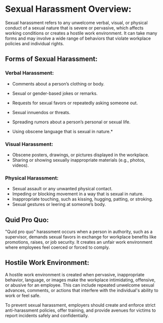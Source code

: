 # Sexual Harassment Overview:

Sexual harassment refers to any unwelcome verbal, visual, or physical conduct of a sexual nature that is severe or pervasive, which affects working conditions or creates a hostile work environment. It can take many forms and may involve a wide range of behaviors that violate workplace policies and individual rights.

## Forms of Sexual Harassment:

### Verbal Harassment:

- Comments about a person’s clothing or body.

- Sexual or gender-based jokes or remarks.
- Requests for sexual favors or repeatedly asking someone out.
- Sexual innuendos or threats.
- Spreading rumors about a person’s personal or sexual life.
- Using obscene language that is sexual in nature.\*

### Visual Harassment:

- Obscene posters, drawings, or pictures displayed in the workplace.
- Sharing or showing sexually inappropriate materials (e.g., photos, videos).

### Physical Harassment:

- Sexual assault or any unwanted physical contact.
- Impeding or blocking movement in a way that is sexual in nature.
- Inappropriate touching, such as kissing, hugging, patting, or stroking.
- Sexual gestures or leering at someone’s body.

## Quid Pro Quo:

"Quid pro quo" harassment occurs when a person in authority, such as a supervisor, demands sexual favors in exchange for workplace benefits like promotions, raises, or job security. It creates an unfair work environment where employees feel coerced or forced to comply.

## Hostile Work Environment:

A hostile work environment is created when pervasive, inappropriate behavior, language, or images make the workplace intimidating, offensive, or abusive for an employee. This can include repeated unwelcome sexual advances, comments, or actions that interfere with the individual's ability to work or feel safe.

To prevent sexual harassment, employers should create and enforce strict anti-harassment policies, offer training, and provide avenues for victims to report incidents safely and confidentially.
